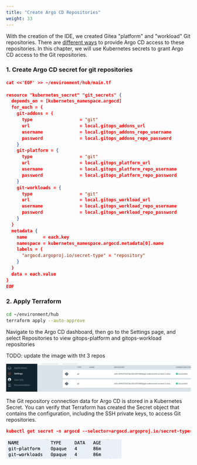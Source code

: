 ```yaml
---
title: "Create Argo CD Repositories"
weight: 33
---
```


With the creation of the IDE, we created Gitea "platform" and "workload" Git repositories. There are [different ways](https://argo-cd.readthedocs.io/en/stable/user-guide/private-repositories/) to provide Argo CD access to these repositories. In this chapter, we will use Kubernetes secrets to grant Argo CD access to the Git repositories.

### 1. Create Argo CD secret for git repositories

```json
cat <<'EOF' >> ~/environment/hub/main.tf

resource "kubernetes_secret" "git_secrets" {
  depends_on = [kubernetes_namespace.argocd]
  for_each = {
    git-addons = {
      type                  = "git"
      url                   = local.gitops_addons_url
      username              = local.gitops_addons_repo_username
      password              = local.gitops_addons_repo_password
    }
    git-platform = {
      type                  = "git"
      url                   = local.gitops_platform_url
      username              = local.gitops_platform_repo_username
      password              = local.gitops_platform_repo_password
    }
    git-workloads = {
      type                  = "git"
      url                   = local.gitops_workload_url
      username              = local.gitops_workload_repo_username
      password              = local.gitops_workload_repo_password
    }
  }
  metadata {
    name      = each.key
    namespace = kubernetes_namespace.argocd.metadata[0].name
    labels = {
      "argocd.argoproj.io/secret-type" = "repository"
    }
  }
  data = each.value
}
EOF
```

### 2. Apply Terraform

```bash
cd ~/environment/hub
terraform apply --auto-approve
```

Navigate to the Argo CD dashboard, then go to the Settings page, and select Repositories to view gitops-platform and gitops-workload repositories

TODO: update the image with tht 3 repos

![Argo CD Repositories](/static/images/argocd-repositories.png)

The Git repository connection data for Argo CD is stored in a Kubernetes Secret. You can verify that Terraform has created the Secret object that contains the configuration, including the SSH private keys, to access Git repositories.

```json
kubectl get secret -n argocd --selector=argocd.argoproj.io/secret-type=repository --context hub
```

![Argo CD Repository Secret](/static/images/argocd_k8s_repos.png)
